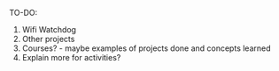 TO-DO:
1. Wifi Watchdog
2. Other projects
3. Courses? - maybe examples of projects done and concepts learned
4. Explain more for activities?
